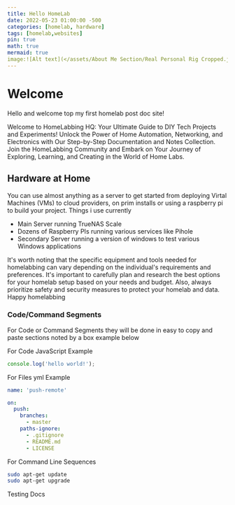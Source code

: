 ```yaml
---
title: Hello HomeLab
date: 2022-05-23 01:00:00 -500
categories: [homelab, hardware]
tags: [homelab,websites]
pin: true
math: true
mermaid: true
image:![Alt text](</assets/About Me Section/Real Personal Rig Cropped.jpg>)
---
```


# Welcome

Hello and welcome top my first homelab post doc site!

Welcome to HomeLabbing HQ: Your Ultimate Guide to DIY Tech Projects and Experiments! Unlock the Power of Home Automation, Networking, and Electronics with Our Step-by-Step Documentation and Notes Collection. Join the HomeLabbing Community and Embark on Your Journey of Exploring, Learning, and Creating in the World of Home Labs.

## Hardware at Home

You can use almost anything as a server to get started from deploying Virtal Machines (VMs) to cloud providers, on prim installs or using a raspberry pi to build your project. Things i use currently

* Main Server running TrueNAS Scale
* Dozens of Raspberry PIs running various services like Pihole
* Secondary Server running a version of windows to test various Windows applications

It's worth noting that the specific equipment and tools needed for homelabbing can vary depending on the individual's requirements and preferences. It's important to carefully plan and research the best options for your homelab setup based on your needs and budget. Also, always prioritize safety and security measures to protect your homelab and data. Happy homelabbing

### Code/Command Segments

For Code or Command Segments they will be done in easy to copy and paste sections noted by a box example below

For Code JavaScript Example

```javascript
console.log('hello world!');
```
For Files yml Example
```yml
name: 'push-remote'

on:
  push:
    branches:
      - master
    paths-ignore:
      - .gitignore
      - README.md
      - LICENSE

```
For Command Line Sequences

```bash
sudo apt-get update
sudo apt-get upgrade
```


Testing Docs